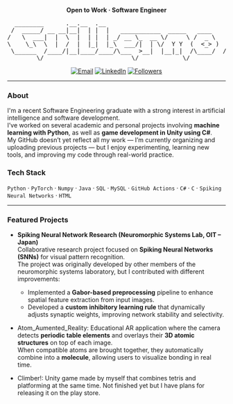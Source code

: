 <!-- Centered title -->
<p align="center">
  <b>Open to Work · Software Engineer</b>
</p>

<pre align="center">
  ________      .__.__  .__                                  _________                                               
 /  _____/ __ __|__|  | |  |   ___________  _____   ____    /   _____/__________ ______________  ______  _  __ ____  
/   \  ___|  |  \  |  | |  | _/ __ \_  __ \/     \ /  _ \   \_____  \\____ \__  \\_  __ \_  __ \/  _ \ \/ \/ // __ \ 
\    \_\  \  |  /  |  |_|  |_\  ___/|  | \/  Y Y  (  <_> )  /        \  |_> > __ \|  | \/|  | \(  <_> )     /\  ___/ 
 \______  /____/|__|____/____/\___  >__|  |__|_|  /\____/  /_______  /   __(____  /__|   |__|   \____/ \/\_/  \___  >
        \/                        \/            \/                 \/|__|       \/                                \/
</pre>

<p align="center">
  <a href="mailto:sparrowe.ochoa@gmail.com"><img alt="Email" src="https://img.shields.io/badge/Email-sparrowe.ochoa%40gmail.com-informational?style=flat"></a>
  <a href="https://www.linkedin.com/in/guillermo-sparrowe-ochoa-995214244/"><img alt="LinkedIn" src="https://img.shields.io/badge/LinkedIn-Connect-blue?style=flat&logo=linkedin"></a>
  <a href="https://github.com/your-github-username?tab=followers"><img alt="Followers" src="https://img.shields.io/github/followers/your-github-username?style=flat"></a>
</p>

---
### About
I'm a recent Software Engineering graduate with a strong interest in artificial intelligence and software development.  
I’ve worked on several academic and personal projects involving **machine learning with Python**, as well as **game development in Unity using C#**.  
My GitHub doesn’t yet reflect all my work — I’m currently organizing and uploading previous projects — but I enjoy experimenting, learning new tools, and improving my code through real-world practice.  

### Tech Stack
 `Python` · `PyTorch` · `Numpy` · `Java` · `SQL` · `MySQL` · `GitHub Actions` · `C#` · `C` · `Spiking Neural Networks` · `HTML`
 
---

### Featured Projects
- **Spiking Neural Network Research (Neuromorphic Systems Lab, OIT – Japan)**  
  Collaborative research project focused on **Spiking Neural Networks (SNNs)** for visual pattern recognition.  
  The project was originally developed by other members of the neuromorphic systems laboratory, but I contributed with different improvements:  
  - Implemented a **Gabor-based preprocessing** pipeline to enhance spatial feature extraction from input images.  
  - Developed a **custom inhibitory learning rule** that dynamically adjusts synaptic weights, improving network stability and selectivity.
  
- Atom_Aumented_Reality: Educational AR application where the camera detects **periodic table elements** and overlays their **3D atomic structures** on top of each image.  
  When compatible atoms are brought together, they automatically combine into a **molecule**, allowing users to visualize bonding in real time.

- Climber!: Unity game made by myself that combines tetris and platforming at the same time. Not finished yet but I have plans for releasing it on the play store.

